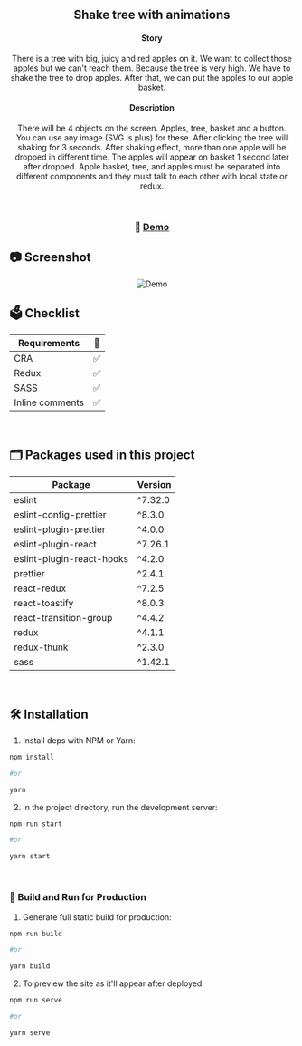 <div align="center">
 <h2> Shake tree with animations </h2>
</div>

<div align="center">
  <h4>Story</h4>
  <p align="center">
 There is a tree with big, juicy and red apples on it. We want to collect those apples but we
can&#39;t reach them. Because the tree is very high. We have to shake the tree to drop apples.
After that, we can put the apples to our apple basket.
  </p>
  
  <h4>Description</h4>
  <p align="center">
  There will be 4 objects on the screen. Apples, tree, basket and a button. You can use any
image (SVG is plus) for these. After clicking the tree will shaking for 3 seconds. After shaking
effect, more than one apple will be dropped in different time. The apples will appear on basket
1 second later after dropped.
Apple basket, tree, and apples must be separated into different components and they must
talk to each other with local state or redux.
  </p>
</div>
<br/>

<h3 align="center">
  🚀 <a href="https://p-case.vercel.app/" target="_blank"> Demo </a>
</h3>

## 📷 Screenshot

<div align="center">
  <img alt="Demo" src="https://user-images.githubusercontent.com/45832621/137198870-9e8cb12f-dd56-48ab-a4ad-5bba48ab3378.gif"/>
</div>

## 🗳️ Checklist

| Requirements | 🧐 |
| ------------------------ | ------- |
| CRA        | ✅ |
| Redux   | ✅  |
| SASS   | ✅  |
| Inline comments      | ✅ |

<br/>

## 🗂️ Packages used in this project

| Package                  | Version |
| ------------------------ | ------- |
| eslint                   | ^7.32.0 |
| eslint-config-prettier   | ^8.3.0  |
| eslint-plugin-prettier   | ^4.0.0  |
| eslint-plugin-react      | ^7.26.1 |
| eslint-plugin-react-hooks| ^4.2.0  |
| prettier                 | ^2.4.1  |
| react-redux              | ^7.2.5  |
| react-toastify           | ^8.0.3  |
| react-transition-group   | ^4.4.2  |
| redux                    | ^4.1.1  |
| redux-thunk              | ^2.3.0  |
| sass                     | ^1.42.1 |

<br/>

## 🛠 Installation

1. Install deps with NPM or Yarn:

```bash
npm install

#or

yarn
```

2. In the project directory, run the development server:

```bash
npm run start

#or

yarn start
```
<br/>

### 🚀 Build and Run for Production

1. Generate full static build for production:

```bash
npm run build

#or

yarn build
```

2. To preview the site as it'll appear after deployed:

```bash
npm run serve

#or

yarn serve
```
